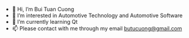 - 👋 Hi, I’m Bui Tuan Cuong
- 👀 I’m interested in Automotive Technology and Automotive Software 
- 🌱 I’m currently learning Qt
- 📫 Please contact with me through my email butucuong@gmail.com
<!---
butucuong/butucuong is a ✨ special ✨ repository because its `README.md` (this file) appears on your GitHub profile.
You can click the Preview link to take a look at your changes.
--->
